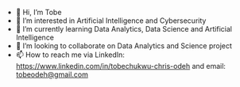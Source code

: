 - 👋 Hi, I’m Tobe
- 👀 I’m interested in Artificial Intelligence and Cybersecurity
- 🌱 I’m currently learning Data Analytics, Data Science and Artificial Intelligence
- 💞️ I’m looking to collaborate on Data Analytics and Science project
- 📫 How to reach me via LinkedIn: https://www.linkedin.com/in/tobechukwu-chris-odeh and email: tobeodeh@gmail.com

<!---
Tobeodeh/Tobeodeh is a ✨ special ✨ repository because its `README.md` (this file) appears on your GitHub profile.
You can click the Preview link to take a look at your changes.
--->

